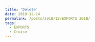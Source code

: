 ```yaml
---
title: 'Delete'
date: 2018-12-14
permalink: /posts/2018/12/EXPORTS 2018/
tags:
  - EXPORTS
  - Cruise
---
```

